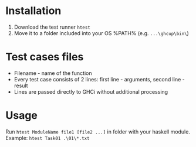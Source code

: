 <h1>Installation</h1>
<ol>
  <li>Download the test runner <code>htest</code></li>
  <li>Move it to a folder included into your OS %PATH% (e.g. <code>...\ghcup\bin\</code>)</li>
</ol>

<h1>Test cases files</h1>
<ul>
  <li>Filename - name of the function</li>
  <li>Every test case consists of 2 lines: first line - arguments, second line - result</li>
  <li>Lines are passed directly to GHCi without additional processing</li>
</ul>

<h1>Usage</h1>
<p>
  Run <code>htest ModuleName file1 [file2 ...]</code> in folder with your haskell module. <br>
  Example: <code>htest Task01 .\01\*.txt</code>
</p>
